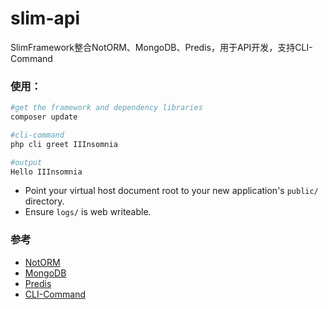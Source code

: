 # slim-api

SlimFramework整合NotORM、MongoDB、Predis，用于API开发，支持CLI-Command

### 使用：

```sh
#get the framework and dependency libraries
composer update
```

```sh
#cli-command
php cli greet IIInsomnia

#output
Hello IIInsomnia
```

* Point your virtual host document root to your new application's `public/` directory.
* Ensure `logs/` is web writeable.

### 参考
* [NotORM](http://www.notorm.com/)
* [MongoDB](https://docs.mongodb.com/php-library/master/tutorial/)
* [Predis](https://packagist.org/packages/predis/predis)
* [CLI-Command](http://symfony.com/doc/current/components/console.html)


